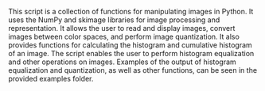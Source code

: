 This script is a collection of functions for manipulating images in Python. It uses the NumPy and skimage libraries for image processing and representation. It allows the user to read and display images, convert images between color spaces, and perform image quantization. It also provides functions for calculating the histogram and cumulative histogram of an image. The script enables the user to perform histogram equalization and other operations on images. Examples of the output of histogram equalization and quantization, as well as other functions, can be seen in the provided examples folder.